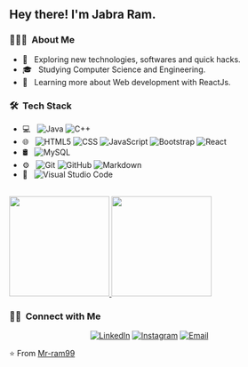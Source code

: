 <h2> Hey there! I'm Jabra Ram.</h2>

<h3> 👨🏻‍💻 &nbsp;About Me </h3>

- 🤔 &nbsp; Exploring new technologies, softwares and quick hacks.
- 🎓 &nbsp; Studying Computer Science and Engineering.
- 🌱 &nbsp; Learning more about Web development with ReactJs.

<h3> 🛠 &nbsp;Tech Stack</h3>

- 💻 &nbsp;
  ![Java](https://img.shields.io/badge/-Java-333333?style=flat&logo=Java&logoColor=007396)
  ![C++](https://img.shields.io/badge/-C++-333333?style=flat&logo=C%2B%2B&logoColor=00599C)
- 🌐 &nbsp;
  ![HTML5](https://img.shields.io/badge/-HTML5-333333?style=flat&logo=HTML5)
  ![CSS](https://img.shields.io/badge/-CSS-333333?style=flat&logo=CSS3&logoColor=1572B6)
  ![JavaScript](https://img.shields.io/badge/-JavaScript-333333?style=flat&logo=javascript)
  ![Bootstrap](https://img.shields.io/badge/-Bootstrap-333333?style=flat&logo=bootstrap&logoColor=563D7C)
  ![React](https://img.shields.io/badge/-React-333333?style=flat&logo=react)
- 🛢 &nbsp;
  ![MySQL](https://img.shields.io/badge/-MySQL-333333?style=flat&logo=mysql)
- ⚙️ &nbsp;
  ![Git](https://img.shields.io/badge/-Git-333333?style=flat&logo=git)
  ![GitHub](https://img.shields.io/badge/-GitHub-333333?style=flat&logo=github)
  ![Markdown](https://img.shields.io/badge/-Markdown-333333?style=flat&logo=markdown)
- 🔧 &nbsp;
  ![Visual Studio Code](https://img.shields.io/badge/-Visual%20Studio%20Code-333333?style=flat&logo=visual-studio-code&logoColor=007ACC)

<br/>

<a href="https://github.com/Mr-ram99">
  <img height="180em" src="https://github-readme-stats.vercel.app/api?username=Mr-ram99&theme=buefy&show_icons=true" />
  <img height="180em" src="https://github-readme-stats.vercel.app/api/top-langs/?username=Mr-ram99&theme=buefy&layout=compact" />
</a>

<br/>

<h3> 🤝🏻 &nbsp;Connect with Me </h3>

<p align="center">
<a href="https://www.linkedin.com/in/jabra-ram99/"><img alt="LinkedIn" src="https://img.shields.io/badge/LinkedIn-Jabra%20Ram-blue?style=flat-square&logo=linkedin"></a>
<a href="https://www.instagram.com/mr._ram99/"><img alt="Instagram" src="https://img.shields.io/badge/Instagram-Jabra Ram-blue?style=flat-square&logo=instagram"></a>
<a href="mailto:jrchoudhary1999@yahoo.com"><img alt="Email" src="https://img.shields.io/badge/Email-jrchoudhary1999@yahoo.com-blue?style=flat-square&logo=gmail"></a>
</p>

⭐️ From [Mr-ram99](https://github.com/Mr-ram99)
